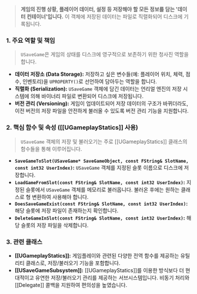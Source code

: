 > **게임의 진행 상황, 플레이어 데이터, 설정 등 저장해야 할 모든 정보를 담는 '데이터 컨테이너'입니다.** 이 객체에 저장된 데이터는 파일로 직렬화되어 디스크에 기록됩니다.

### **1. 주요 역할 및 책임**
> `USaveGame`은 게임의 상태를 디스크에 영구적으로 보존하기 위한 청사진 역할을 합니다.
* **데이터 저장소 (Data Storage):**
    저장하고 싶은 변수들(예: 플레이어 위치, 체력, 점수, 인벤토리)을 `UPROPERTY()`로 선언하여 담아두는 역할을 합니다.
* **직렬화 (Serialization):**
    `USaveGame` 객체에 담긴 데이터는 언리얼 엔진의 저장 시스템에 의해 바이너리 파일로 변환되어 디스크에 저장됩니다.
* **버전 관리 (Versioning):**
    게임이 업데이트되어 저장 데이터의 구조가 바뀌더라도, 이전 버전의 저장 파일을 안전하게 불러올 수 있도록 버전 관리 기능을 지원합니다.

### **2. 핵심 함수 및 속성 ([[UGameplayStatics]] 사용)**
> `USaveGame` 객체의 저장 및 불러오기는 주로 [[UGameplayStatics]] 클래스의 함수들을 통해 이루어집니다.
* **`SaveGameToSlot(USaveGame* SaveGameObject, const FString& SlotName, const int32 UserIndex)`:**
    `USaveGame` 객체를 지정된 슬롯 이름으로 디스크에 저장합니다.
* **`LoadGameFromSlot(const FString& SlotName, const int32 UserIndex)`:**
    지정된 슬롯에서 `USaveGame` 객체를 메모리로 불러옵니다. 불러온 후에는 원하는 클래스로 형 변환하여 사용해야 합니다.
* **`DoesSaveGameExist(const FString& SlotName, const int32 UserIndex)`:**
    해당 슬롯에 저장 파일이 존재하는지 확인합니다.
* **`DeleteGameInSlot(const FString& SlotName, const int32 UserIndex)`:**
    해당 슬롯의 저장 파일을 삭제합니다.

### **3. 관련 클래스**
* **[[UGameplayStatics]]:**
    게임플레이와 관련된 다양한 전역 함수를 제공하는 유틸리티 클래스로, 저장/불러오기 기능을 포함합니다.
* **[[USaveGameSubsystem]]:**
    [[UGameplayStatics]]를 이용한 방식보다 더 현대적이고 유연한 저장/불러오기 관리를 제공하는 서브시스템입니다. 비동기 처리와 [[Delegate]] 콜백을 지원하여 편의성을 높였습니다.